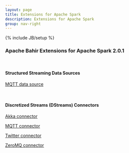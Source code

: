 ```yaml
---
layout: page
title: Extensions for Apache Spark
description: Extensions for Apache Spark
group: nav-right
---
```

<!--
{% comment %}
Licensed to the Apache Software Foundation (ASF) under one or more
contributor license agreements.  See the NOTICE file distributed with
this work for additional information regarding copyright ownership.
The ASF licenses this file to you under the Apache License, Version 2.0
(the "License"); you may not use this file except in compliance with
the License.  You may obtain a copy of the License at

http://www.apache.org/licenses/LICENSE-2.0

Unless required by applicable law or agreed to in writing, software
distributed under the License is distributed on an "AS IS" BASIS,
WITHOUT WARRANTIES OR CONDITIONS OF ANY KIND, either express or implied.
See the License for the specific language governing permissions and
limitations under the License.
{% endcomment %}
-->

{% include JB/setup %}

### Apache Bahir Extensions for Apache Spark 2.0.1

<br/>

#### Structured Streaming Data Sources

[MQTT data source](../spark-sql-streaming-mqtt)

<br/>

#### Discretized Streams (DStreams) Connectors

[Akka connector](../spark-streaming-akka)

[MQTT connector](../spark-streaming-mqtt)

[Twitter connector](../spark-streaming-twitter)

[ZeroMQ connector](../spark-streaming-zeromq)